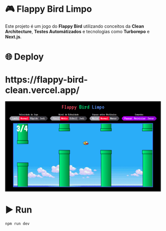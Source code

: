 # :video_game: Flappy Bird Limpo

Este projeto é um jogo do <b>Flappy Bird</b> utilizando conceitos da <b>Clean Architecture</b>, <b>Testes Automátizados</b> e tecnologias como <b>Turborepo</b> e <b>Next.js</b>.

# :globe_with_meridians: Deploy
<h1>https://flappy-bird-clean.vercel.app/</h1>

<div align="center">
  <img src="https://raw.githubusercontent.com/Willian-Brito/Flappy-Bird-Clean/main/print.png" alt="Print do Jogo Flappy Bird" />
</div>

# :arrow_forward: Run
```sh
npm run dev
```
